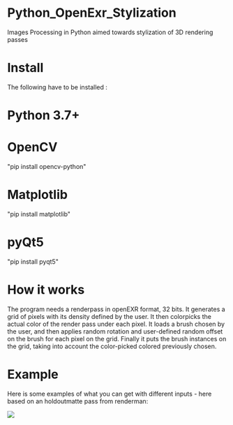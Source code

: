 # Python_OpenExr_Stylization
 Images Processing in Python aimed towards stylization of 3D rendering passes

# Install
The following have to be installed :

# Python 3.7+

# OpenCV
"pip install opencv-python"
# Matplotlib
"pip install matplotlib"
# pyQt5
"pip install pyqt5"

# How it works
The program needs a renderpass in openEXR format, 32 bits. It generates a grid of pixels with its density defined by the user. It then colorpicks the actual color of the render pass under each pixel. It loads a brush chosen by the user, and then applies random rotation and user-defined random offset on the brush for each pixel on the grid. Finally it puts the brush instances on the grid, taking into account the color-picked colored previously chosen.

# Example
Here is some examples of what you can get with different inputs - here based on an holdoutmatte pass from renderman:

![](/exampleGif/Test_v0_001.gif)